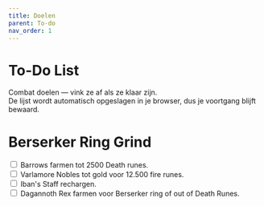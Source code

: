 ```yaml
---
title: Doelen
parent: To-do
nav_order: 1
---
```


# To-Do List

Combat doelen — vink ze af als ze klaar zijn.  
De lijst wordt automatisch opgeslagen in je browser, dus je voortgang blijft bewaard.

# Berserker Ring Grind

<div id="todo-list">
  <label><input type="checkbox" data-id="barrows"> Barrows farmen tot 2500 Death runes.</label><br>
  <label><input type="checkbox" data-id="varlamore"> Varlamore Nobles tot gold voor 12.500 fire runes.</label><br>
  <label><input type="checkbox" data-id="iban"> Iban's Staff rechargen.</label><br>
  <label><input type="checkbox" data-id="rex"> Dagannoth Rex farmen voor Berserker ring of out of Death Runes.</label>
</div>

<script>
  document.addEventListener("DOMContentLoaded", function() {
    const checkboxes = document.querySelectorAll('#todo-list input[type="checkbox"]');
    
    checkboxes.forEach(checkbox => {
      const saved = localStorage.getItem('todo-' + checkbox.dataset.id);
      if (saved === 'true') checkbox.checked = true;
      
      checkbox.addEventListener('change', function() {
        localStorage.setItem('todo-' + checkbox.dataset.id, checkbox.checked);
      });
    });
  });
</script>
